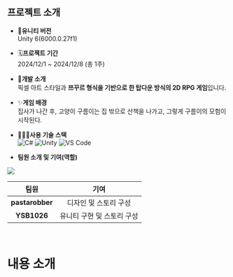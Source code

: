 ## 프로젝트 소개
- **🌟유니티 버전**
  <br> Unity 6(6000.0.27f1)
  
- 🗓️**프로젝트 기간**
  <br> 2024/12/1 ~ 2024/12/8 (총 1주)

- 🧶**개발 소개**
  <br> 픽셀 아트 스타일과 <strong>쯔꾸르 형식을 기반으로 한 탑다운 방식의 2D RPG 게임</strong>입니다.

- ✨**게임 배경**
  <br> 집사가 나간 후, 고양이 구름이는 집 밖으로 산책을 나가고, 그렇게 구름이의 모험이 시작된다.

- 🧑🏻‍💻**사용 기술 스택**
  <br> ![C#](https://img.shields.io/badge/-C%23-239120?style=flat-square&logo=csharp&logoColor=white)
  ![Unity](https://img.shields.io/badge/-Unity-100000?style=flat-square&logo=unity&logoColor=white)
  ![VS Code](https://img.shields.io/badge/-VS%20Code-007ACC?style=flat-square&logo=visualstudiocode&logoColor=white)

  
- **팀원 소개 및 기여(역할)**
<a href="https://github.com/YSB1026/LikeLion_TeamProject1/graphs/contributors">
  <img src="https://contrib.rocks/image?repo=YSB1026/LikeLion_TeamProject1" /></a>

|    팀원    |                      기여                       |
| :--------: | :---------------------------------------------: |
| **pastarobber** |    디자인 및 스토리 구성  |
| **YSB1026** | 유니티 구현 및 스토리 구성  |
</p>
<br>

# 내용 소개
